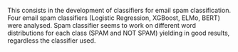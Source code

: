 This consists in the development of classifiers for email spam classification.
Four email spam classifiers (Logistic Regression, XGBoost, ELMo, BERT) were analysed. Spam classifier seems to work on different word distributions for each class (SPAM and NOT SPAM) yielding in good results, regardless the classifier used.
